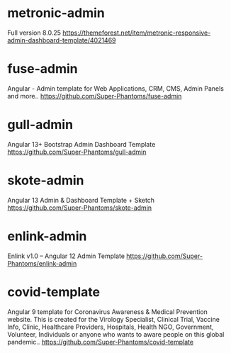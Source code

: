 # metronic-admin
Full version 8.0.25
https://themeforest.net/item/metronic-responsive-admin-dashboard-template/4021469

# fuse-admin
Angular - Admin template for Web Applications, CRM, CMS, Admin Panels and more..
https://github.com/Super-Phantoms/fuse-admin

# gull-admin
Angular 13+ Bootstrap Admin Dashboard Template
https://github.com/Super-Phantoms/gull-admin

# skote-admin
Angular 13 Admin &amp; Dashboard Template + Sketch
https://github.com/Super-Phantoms/skote-admin

# enlink-admin
Enlink v1.0 – Angular 12 Admin Template
https://github.com/Super-Phantoms/enlink-admin

# covid-template
Angular 9 template for Coronavirus Awareness & Medical Prevention website. This is created for the Virology Specialist, Clinical Trial, Vaccine Info, Clinic, Healthcare Providers, Hospitals, Health NGO, Government, Volunteer, Individuals or anyone who wants to aware people on this global pandemic..
https://github.com/Super-Phantoms/covid-template
